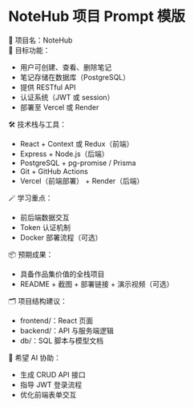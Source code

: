 # NoteHub 项目 Prompt 模版

🧠 项目名：NoteHub  
🎯 目标功能：
- 用户可创建、查看、删除笔记
- 笔记存储在数据库（PostgreSQL）
- 提供 RESTful API
- 认证系统（JWT 或 session）
- 部署至 Vercel 或 Render

🛠 技术栈与工具：
- React + Context 或 Redux（前端）
- Express + Node.js（后端）
- PostgreSQL + pg-promise / Prisma
- Git + GitHub Actions
- Vercel（前端部署） + Render（后端）

🪄 学习重点：
- 前后端数据交互
- Token 认证机制
- Docker 部署流程（可选）

📦 预期成果：
- 具备作品集价值的全栈项目
- README + 截图 + 部署链接 + 演示视频（可选）

🗂️ 项目结构建议：
- frontend/：React 页面
- backend/：API 与服务端逻辑
- db/：SQL 脚本与模型文档

💬 希望 AI 协助：
- 生成 CRUD API 接口
- 指导 JWT 登录流程
- 优化前端表单交互
